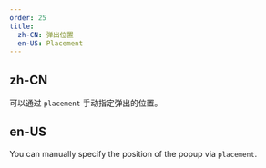 ```yaml
---
order: 25
title:
  zh-CN: 弹出位置
  en-US: Placement
---
```


## zh-CN

可以通过 `placement` 手动指定弹出的位置。

## en-US

You can manually specify the position of the popup via `placement`.
